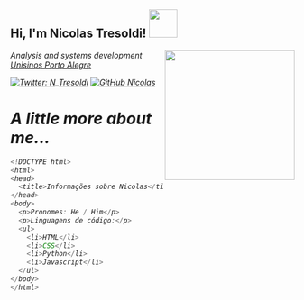 <h2> Hi, I'm Nicolas Tresoldi! <img src="https://media.giphy.com/media/eSwGh3YK54JKU/giphy.gif" width="50"></h2>
<img align='right' src="https://media.giphy.com/media/AFdcYElkoNAUE/giphy.gif" width="230"
<p><em> Analysis and systems development  <a href="https://www.unisinos.br/s">Unisinos Porto Alegre</a> <em> </p>

[![Twitter: N_Tresoldi](https://img.shields.io/twitter/follow/N_Tresoldi?style=social)](https://twitter.com/N_Tresoldi)
[![GitHub Nicolas](https://img.shields.io/github/followers/Nicolas?label=follow&style=social)](https://github.com/NicolasTresoldi)

<h1>A little more about me...</h1> 

```javascript
<!DOCTYPE html>
<html>
<head>
  <title>Informações sobre Nicolas</title>
</head>
<body>
  <p>Pronomes: He / Him</p>
  <p>Linguagens de código:</p>
  <ul>
    <li>HTML</li>
    <li>CSS</li>
    <li>Python</li>
    <li>Javascript</li>
  </ul>
</body>
</html>
```

